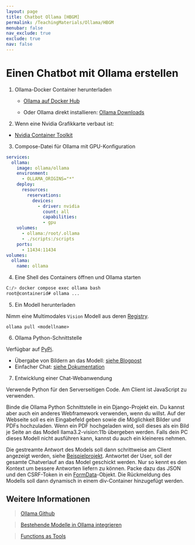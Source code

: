 ```yaml
---
layout: page
title: Chatbot Ollama [HBGM]
permalink: /TeachingMaterials/Ollama/HBGM
menubar: false
nav_exclude: true
exclude: true
nav: false
---
```


# Einen Chatbot mit Ollama erstellen

1. Ollama-Docker Container herunterladen
    - [Ollama auf Docker Hub](https://hub.docker.com/r/ollama/ollama)

    - Oder Ollama direkt installieren: [Ollama Downloads](https://ollama.com/download/windows) 

2. Wenn eine Nvidia Grafikkarte verbaut ist:
 - [Nvidia Container Toolkit](https://docs.nvidia.com/datacenter/cloud-native/container-toolkit/latest/install-guide.html#installation)

3. Compose-Datei für Ollama mit GPU-Konfiguration

```yaml
services:
  ollama:
    image: ollama/ollama
    environment:
      - OLLAMA_ORIGINS="*"
    deploy:
      resources:
        reservations:
          devices:
            - driver: nvidia
              count: all
              capabilities:
              - gpu
    volumes:
      - ollama:/root/.ollama
      - ./scripts:/scripts
    ports:
      - 11434:11434
volumes:
  ollama:
    name: ollama
```

4. Eine Shell des Containers öffnen und Ollama starten

```sh
C:/> docker compose exec ollama bash
root@containerid# ollama ...
```

5. Ein Modell herunterladen

Nimm eine Multimodales `Vision` Modell aus deren [Registry](https://ollama.com/search?c=vision). 

```
ollama pull <modellname>
```

6. Ollama Python-Schnittstelle

Verfügbar auf [PyPi](https://pypi.org/project/ollama/).

- Übergabe von Bildern an das Modell: [siehe Blogpost](https://ollama.com/blog/vision-models)
- Einfacher Chat: [siehe Dokumentation](https://github.com/ollama/ollama-python/blob/main/examples/chat.py)

7. Entwicklung einer Chat-Webanwendung 

Verwende Python für den Serverseitigen Code. Am Client ist JavaScript zu verwenden.

Binde die Ollama Python Schnittstelle in ein Django-Projekt ein. Du kannst aber auch ein anderes Webframework verwenden, wenn du willst. Auf der Webseite soll es ein Eingabefeld geben sowie die Möglichkeit Bilder und PDFs hochzuladen. Wenn ein PDF hochgeladen wird, soll dieses als ein Bild je Seite an das Modell llama3.2-vision:11b übergeben werden. Falls dein PC dieses Modell nicht ausführen kann, kannst du auch ein kleineres nehmen. 

Die gestreamte Antwort des Models soll dann schrittweise am Client angezeigt werden, siehe [Beispielprojekt](https://github.com/edilio/StreamingHttpResponse/tree/master). Antwortet der User, soll der gesamte Chatverlauf an das Model geschickt werden. Nur so kennt es den Kontext um bessere Antworten liefern zu können. Packe dazu das JSON und den CSRF-Token in ein [FormData](https://developer.mozilla.org/en-US/docs/Web/API/XMLHttpRequest_API/Using_FormData_Objects)-Objekt. Die Rückmeldung des Modells soll dann dynamisch in einem div-Container hinzugefügt werden. 


## Weitere Informationen

> [Ollama Github](https://github.com/ollama/ollama)

> [Bestehende Modelle in Ollama integrieren](https://github.com/ollama/ollama/blob/main/docs/import.md)

> [Functions as Tools](https://ollama.com/blog/functions-as-tools)

